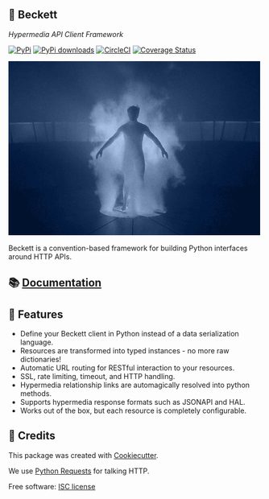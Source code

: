 💫 Beckett
-------

_Hypermedia API Client Framework_

[![PyPi][pypi-image]][pypi-link]
[![PyPi downloads][pypi-dl-image]][pypi-link]
[![CircleCI][circle-image]][circle-link]
[![Coverage Status][codecov-image]][codecov-link]

![quantumleap](docs/media/leap.gif)

Beckett is a convention-based framework for building Python interfaces around HTTP APIs.

📚 [Documentation](https://phalt.github.io/beckett)
----

📖 Features
--------

* Define your Beckett client in Python instead of a data serialization language.
* Resources are transformed into typed instances - no more raw dictionaries!
* Automatic URL routing for RESTful interaction to your resources.
* SSL, rate limiting, timeout, and HTTP handling.
* Hypermedia relationship links are automagically resolved into python methods.
* Supports hypermedia response formats such as JSONAPI and HAL.
* Works out of the box, but each resource is completely configurable.


🎥 Credits
---------

This package was created with [Cookiecutter](https://github.com/audreyr/cookiecutter).

We use [Python Requests](http://docs.python-requests.org/en/master/) for talking HTTP.

Free software: [ISC license](https://github.com/phalt/beckett/blob/master/LICENSE)


[pypi-image]: https://img.shields.io/pypi/v/beckett.svg
[pypi-link]: https://pypi.python.org/pypi/beckett
[pypi-dl-image]: https://img.shields.io/pypi/dm/beckett.png
[circle-image]: https://circleci.com/gh/phalt/beckett/tree/master.svg?style=svg
[circle-link]: https://circleci.com/gh/phalt/beckett/tree/master
[codecov-image]: https://codecov.io/gh/phalt/beckett/branch/master/graph/badge.svg?token=T9mYPv0Ep2
[codecov-link]: http://codecov.io/github/phalt/beckett?branch=master
